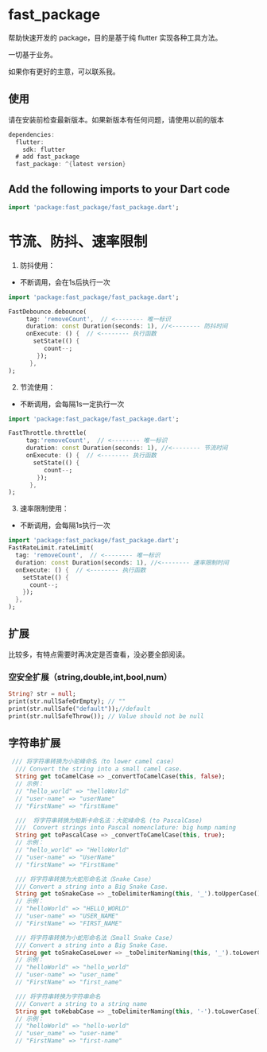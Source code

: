 # fast_package

帮助快速开发的 package，目的是基于纯 flutter 实现各种工具方法。

一切基于业务。

如果你有更好的主意，可以联系我。

## 使用

请在安装前检查最新版本。如果新版本有任何问题，请使用以前的版本

```dart
dependencies:
  flutter:
    sdk: flutter
  # add fast_package
  fast_package: ^{latest version}
```

## Add the following imports to your Dart code

```dart
import 'package:fast_package/fast_package.dart';
```

# 节流、防抖、速率限制

1. 防抖使用：

- 不断调用，会在1s后执行一次

```dart
import 'package:fast_package/fast_package.dart';

FastDebounce.debounce(
     tag: 'removeCount',  // <-------- 唯一标识
     duration: const Duration(seconds: 1), //<-------- 防抖时间
     onExecute: () {  // <-------- 执行函数
       setState(() {
          count--;
        });
      },          
);
```

2.  节流使用：

- 不断调用，会每隔1s一定执行一次

```dart
import 'package:fast_package/fast_package.dart';

FastThrottle.throttle(
     tag:'removeCount',  // <-------- 唯一标识
     duration: const Duration(seconds: 1), //<-------- 节流时间
     onExecute: () {  // <-------- 执行函数
       setState(() {
          count--;
        });
      },
);
```
3. 速率限制使用：

- 不断调用，会每隔1s执行一次

```dart
import 'package:fast_package/fast_package.dart';
FastRateLimit.rateLimit(
  tag: 'removeCount',  // <-------- 唯一标识
  duration: const Duration(seconds: 1), //<-------- 速率限制时间
  onExecute: () {  // <-------- 执行函数
    setState(() {
      count--;
    });
  },
);
```

## 扩展

比较多，有特点需要时再决定是否查看，没必要全部阅读。

### 空安全扩展（string,double,int,bool,num）

```dart
String? str = null;
print(str.nullSafeOrEmpty); // ""
print(str.nullSafe("default"));//default
print(str.nullSafeThrow()); // Value should not be null

```

## 字符串扩展

```dart
 /// 将字符串转换为小驼峰命名（to lower camel case）
  /// Convert the string into a small camel case.
  String get toCamelCase => _convertToCamelCase(this, false);
  // 示例：
  // "hello_world" => "helloWorld"
  // "user-name" => "userName"
  // "FirstName" => "firstName"

  ///  将字符串转换为帕斯卡命名法：大驼峰命名 (to PascalCase)
  ///  Convert strings into Pascal nomenclature: big hump naming
  String get toPascalCase => _convertToCamelCase(this, true);
  // 示例：
  // "hello_world" => "HelloWorld"
  // "user-name" => "UserName"
  // "firstName" => "FirstName"

  /// 将字符串转换为大蛇形命名法（Snake Case）
  /// Convert a string into a Big Snake Case.
  String get toSnakeCase => _toDelimiterNaming(this, '_').toUpperCase();
  // 示例：
  // "helloWorld" => "HELLO_WORLD"
  // "user-name" => "USER_NAME"
  // "FirstName" => "FIRST_NAME"

  /// 将字符串转换为小蛇形命名法（Small Snake Case）
  /// Convert a string into a Big Snake Case.
  String get toSnakeCaseLower => _toDelimiterNaming(this, '_').toLowerCase();
  // 示例：
  // "helloWorld" => "hello_world"
  // "user-name" => "user_name"
  // "FirstName" => "first_name"

  /// 将字符串转换为字符串命名
  /// Convert a string to a string name
  String get toKebabCase => _toDelimiterNaming(this, '-').toLowerCase();
  // 示例：
  // "helloWorld" => "hello-world"
  // "user_name" => "user-name"
  // "FirstName" => "first-name"
```